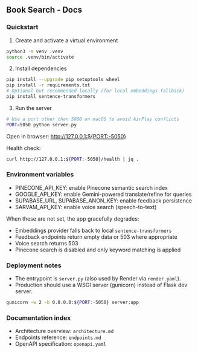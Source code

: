 ## Book Search - Docs

### Quickstart

1) Create and activate a virtual environment

```bash
python3 -m venv .venv
source .venv/bin/activate
```

2) Install dependencies

```bash
pip install --upgrade pip setuptools wheel
pip install -r requirements.txt
# Optional but recommended locally (for local embeddings fallback)
pip install sentence-transformers
```

3) Run the server

```bash
# Use a port other than 5000 on macOS to avoid AirPlay conflicts
PORT=5050 python server.py
```

Open in browser: http://127.0.0.1:${PORT:-5050}

Health check:

```bash
curl http://127.0.0.1:${PORT:-5050}/health | jq .
```

### Environment variables

- PINECONE_API_KEY: enable Pinecone semantic search index
- GOOGLE_API_KEY: enable Gemini-powered translate/refine for queries
- SUPABASE_URL, SUPABASE_ANON_KEY: enable feedback persistence
- SARVAM_API_KEY: enable voice search (speech-to-text)

When these are not set, the app gracefully degrades:

- Embeddings provider falls back to local `sentence-transformers`
- Feedback endpoints return empty data or 503 where appropriate
- Voice search returns 503
- Pinecone search is disabled and only keyword matching is applied

### Deployment notes

- The entrypoint is `server.py` (also used by Render via `render.yaml`).
- Production should use a WSGI server (gunicorn) instead of Flask dev server.

```bash
gunicorn -w 2 -b 0.0.0.0:${PORT:-5050} server:app
```

### Documentation index

- Architecture overview: `architecture.md`
- Endpoints reference: `endpoints.md`
- OpenAPI specification: `openapi.yaml`



